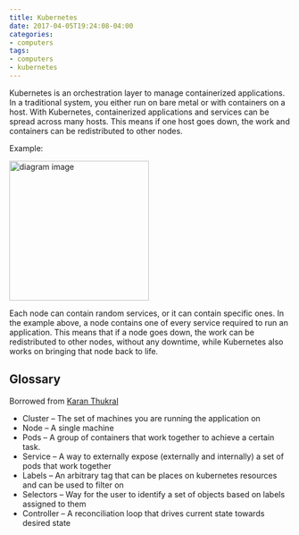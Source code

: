 ```yaml
---
title: Kubernetes
date: 2017-04-05T19:24:08-04:00
categories:
- computers
tags:
- computers
- kubernetes
---
```




Kubernetes is an orchestration layer to manage containerized applications. In a traditional system, you either run on bare metal or with containers on a host. With Kubernetes, containerized applications and services can be spread across many hosts. This means if one host goes down, the work and containers can be redistributed to other nodes.

Example:


<!---
```diagram
graph BT
  subgraph Kubernetes
    Node1((Node1))-\->Cluster
    Node2((Node2))-\->Cluster
    Node3((Node3))-\->Cluster
  end
  subgraph Node
    App-\->Node3
    MySQL-\->Node3
    Redis-\->Node3
    Nginx-\->Node3
  end
Nginx---Internet
```
--->
<img src='https://jules2689.github.io/gitcdn/images/website/images/diagram/57bfba886cdabd6803742ab499d85e11.png' alt='diagram image' height='250px'>


Each node can contain random services, or it can contain specific ones. In the example above, a node contains one of every service required to run an application. This means that if a node goes down, the work can be redistributed to other nodes, without any downtime, while Kubernetes also works on bringing that node back to life.

Glossary
---
Borrowed from [Karan Thukral](https://github.com/karanthukral)
- Cluster – The set of machines you are running the application on
- Node – A single machine
- Pods – A group of containers that work together to achieve a certain task. 
- Service – A way to externally expose (externally and internally) a set of pods that work together
- Labels – An arbitrary tag that can be places on kubernetes resources and can be used to filter on
- Selectors – Way for the user to identify a set of objects based on labels assigned to them
- Controller – A reconciliation loop that drives current state towards desired state

